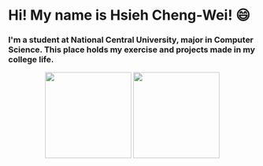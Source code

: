 # Hi! My name is Hsieh Cheng-Wei! :smile:
### I'm a student at National Central University, major in Computer Science. This place holds my exercise and projects made in my college life. 
<div align="center">
  <img src="https://github-readme-stats.vercel.app/api?username=BlackWaterGua&count_private=true&show_icons=true&theme=vue-dark&bg_color=0d1117&include_all_commits=false&border_radius=15&hide_border=false" height=175>
  <img src="https://github-readme-stats.vercel.app/api/top-langs/?username=BlackWaterGua&layout=compact&theme=vue-dark&show_icons=true&bg_color=0d1117&include_all_commits=true&border_radius=15&hide_border=false&langs_count=8&hide=HTML,CSS,Batchfile&count_private=frue" height=175>
</div>
